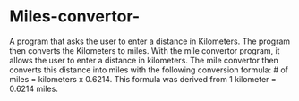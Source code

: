 # Miles-convertor-

A program that asks the user to enter a distance in Kilometers. The program then converts the Kilometers to miles. 
With the mile convertor program, it allows the user to enter a distance in kilometers. The mile convertor then converts this distance into miles with the following conversion formula: # of miles = kilometers  x  0.6214. This formula was derived from 1 kilometer = 0.6214 miles. 

